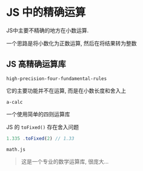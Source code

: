 
# JS 中的精确运算

JS中主要不精确的地方在小数运算. 

一个思路是将小数化为正数运算, 然后在将结果转为整数


## JS 高精确运算库

`high-precision-four-fundamental-rules`

它的主要功能并不在运算, 而是在小数长度和舍入上

`a-calc` 

一个使用简单的四则运算库


JS 的 `toFixed()` 存在舍入问题
```js
1.335 .toFixed(2) // 1.33
```


`math.js`

> 这是一个专业的数学运算库, 很庞大...

